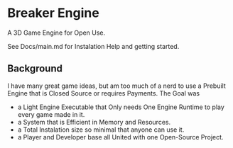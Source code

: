 # Breaker Engine
A 3D Game Engine for Open Use.

See Docs/main.md for Instalation Help and getting started.

## Background
I have many great game ideas, but am too much of a nerd to use a Prebuilt Engine that is Closed Source or requires Payments.
The Goal was 
- a Light Engine Executable that Only needs One Engine Runtime to play every game made in it. 
- a System that is Efficient in Memory and Resources.
- a Total Instalation size so minimal that anyone can use it.
- a Player and Developer base all United with one Open-Source Project.

    
